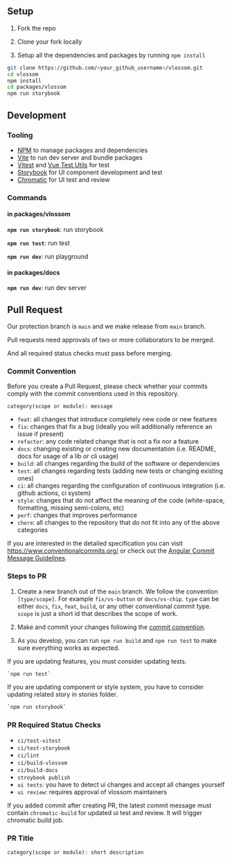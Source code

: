 ## Setup

1. Fork the repo

2. Clone your fork locally

3. Setup all the dependencies and packages by running `npm install`

```sh
git clone https://github.com/<your_github_username>/vlossom.git
cd vlossom
npm install
cd packages/vlossom
npm run storybook
```

## Development

### Tooling

-   [NPM](https://www.npmjs.com/) to manage packages and dependencies
-   [Vite](https://vitejs.dev/) to run dev server and bundle packages
-   [Vitest](https://vitest.dev/) and [Vue Test Utils](https://test-utils.vuejs.org/) for test
-   [Storybook](https://storybook.js.org/) for UI component development and test
-   [Chromatic](https://www.chromatic.com/) for UI test and review

### Commands

#### in packages/vlossom

**`npm run storybook`**: run storybook

**`npm run test`**: run test

**`npm run dev`**: run playground

#### in packages/docs

**`npm run dev`**: run dev server

## Pull Request

Our protection branch is `main` and we make release from `main` branch.

Pull requests need approvals of two or more collaborators to be merged.

And all required status checks must pass before merging.

### Commit Convention

Before you create a Pull Request, please check whether your commits comply with
the commit conventions used in this repository.

`category(scope or module): message`

-   `feat`: all changes that introduce completely new code or new features
-   `fix`: changes that fix a bug (ideally you will additionally reference an issue if present)
-   `refactor`: any code related change that is not a fix nor a feature
-   `docs`: changing existing or creating new documentation (i.e. README, docs for usage of a lib or cli usage)
-   `build`: all changes regarding the build of the software or dependencies
-   `test`: all changes regarding tests (adding new tests or changing existing ones)
-   `ci`: all changes regarding the configuration of continuous integration (i.e. github actions, ci system)
-   `style`: changes that do not affect the meaning of the code (white-space, formatting, missing semi-colons, etc)
-   `perf`: changes that improves performance
-   `chore`: all changes to the repository that do not fit into any of the above categories

If you are interested in the detailed specification you can visit
https://www.conventionalcommits.org/ or check out the
[Angular Commit Message Guidelines](https://github.com/angular/angular/blob/22b96b9/CONTRIBUTING.md#-commit-message-guidelines).

### Steps to PR

1. Create a new branch out of the `main` branch. We follow the convention
   `[type/scope]`. For example `fix/vs-button` or `docs/vs-chip`. `type`
   can be either `docs`, `fix`, `feat`, `build`, or any other conventional
   commit type. `scope` is just a short id that describes the scope of work.

2. Make and commit your changes following the
   [commit convention](https://github.com/pubg/vlossom/blob/main/CONTRIBUTING.md#commit-convention).

3. As you develop, you can run `npm run build` and `npm run test` to make sure everything works as expected.

If you are updating features, you must consider updating tests.

```sh
`npm run test`
```

If you are updating component or style system, you have to consider updating related story in stories folder.

```sh
`npm run storybook`
```

### PR Required Status Checks

-   `ci/test-vitest`
-   `ci/test-storybook`
-   `ci/lint`
-   `ci/build-vlossom`
-   `ci/build-docs`
-   `stroybook publish`
-   `ui tests`: you have to detect ui changes and accept all changes yourself
-   `ui review`: requires approval of vlossom maintainers

If you added commit after creating PR, the latest commit message must contain `chromatic-build` for updated ui test and review.
It will trigger chromatic build job.

### PR Title

`category(scope or module): short description`
